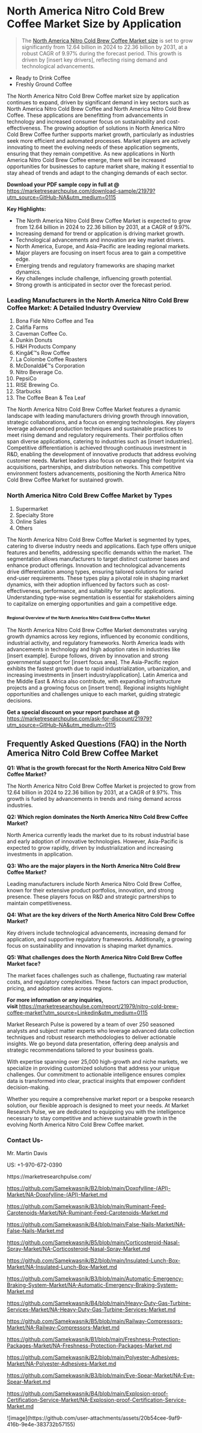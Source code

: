 <h1>North America Nitro Cold Brew Coffee Market&nbsp;Size by Application</h1><blockquote><p>The <a href="https://marketresearchpulse.com/download-sample/21979?utm_source=GitHub-NA&amp;utm_medium=0115">North America Nitro Cold Brew Coffee Market size</a> is set to grow significantly from 12.64 billion in 2024 to 22.36 billion by 2031, at a robust CAGR of 9.97% during the forecast period. This growth is driven by [insert key drivers], reflecting rising demand and technological advancements.</p></blockquote><ul><li>Ready to Drink Coffee<li> Freshly Ground Coffee</li></ul><p>The North America Nitro Cold Brew Coffee market size by application continues to expand, driven by significant demand in key sectors such as North America Nitro Cold Brew Coffee and North America Nitro Cold Brew Coffee. These applications are benefitting from advancements in technology and increased consumer focus on sustainability and cost-effectiveness. The growing adoption of solutions in North America Nitro Cold Brew Coffee further supports market growth, particularly as industries seek more efficient and automated processes. Market players are actively innovating to meet the evolving needs of these application segments, ensuring that they remain competitive. As new applications in North America Nitro Cold Brew Coffee emerge, there will be increased opportunities for businesses to capture market share, making it essential to stay ahead of trends and adapt to the changing demands of each sector.</p><p><strong>Download your PDF sample copy in full at @ </strong><a href="https://marketresearchpulse.com/download-sample/21979?utm_source=GitHub-NA&amp;utm_medium=0115">https://marketresearchpulse.com/download-sample/21979?utm_source=GitHub-NA&amp;utm_medium=0115</a></p><p><strong>Key Highlights: </strong></p><ul><li>The North America Nitro Cold Brew Coffee Market is expected to grow from 12.64 billion in 2024 to 22.36 billion by 2031, at a CAGR of 9.97%.</li><li>Increasing demand for trend or application is driving market growth.</li><li>Technological advancements and innovation are key market drivers.</li><li>North America, Europe, and Asia-Pacific are leading regional markets.</li><li>Major players are focusing on insert focus area to gain a competitive edge.</li><li>Emerging trends and regulatory frameworks are shaping market dynamics.</li><li>Key challenges include challenge, influencing growth potential.</li><li>Strong growth is anticipated in sector over the forecast period.</li></ul><h3>Leading Manufacturers in the North America Nitro Cold Brew Coffee Market: A Detailed Industry Overview</h3><ol><li>Bona Fide Nitro Coffee and Tea</li><li>Califia Farms</li><li>Caveman Coffee Co.</li><li>Dunkin Donuts</li><li>H&H Products Company</li><li>Kingâ€™s Row Coffee</li><li>La Colombe Coffee Roasters</li><li>McDonaldâ€™s Corporation</li><li>Nitro Beverage Co.</li><li>PepsiCo</li><li>RISE Brewing Co.</li><li>Starbucks</li><li>The Coffee Bean & Tea Leaf</li></ol><div class="flex max-w-full flex-col flex-grow"><div class="min-h-8 text-message flex w-full flex-col items-end gap-2 whitespace-normal break-words [.text-message+&amp;]:mt-5" dir="auto" data-message-author-role="assistant" data-message-id="fd8432e4-4910-450d-b182-61b7bfb0a01f" data-message-model-slug="gpt-4o"><div class="flex w-full flex-col gap-1 empty:hidden first:pt-[3px]"><div class="markdown prose w-full break-words dark:prose-invert light"><p>The North America Nitro Cold Brew Coffee Market features a dynamic landscape with leading manufacturers driving growth through innovation, strategic collaborations, and a focus on emerging technologies. Key players leverage advanced production techniques and sustainable practices to meet rising demand and regulatory requirements. Their portfolios often span diverse applications, catering to industries such as [insert industries]. Competitive differentiation is achieved through continuous investment in R&amp;D, enabling the development of innovative products that address evolving customer needs. Market leaders also focus on expanding their footprint via acquisitions, partnerships, and distribution networks. This competitive environment fosters advancements, positioning the North America Nitro Cold Brew Coffee Market for sustained growth.</p></div></div></div></div><h3>North America Nitro Cold Brew Coffee Market by Types</h3><ol><li>Supermarket<li> Specialty Store<li> Online Sales<li> Others</li></ol><div class="flex max-w-full flex-col flex-grow"><div class="min-h-8 text-message flex w-full flex-col items-end gap-2 whitespace-normal break-words [.text-message+&amp;]:mt-5" dir="auto" data-message-author-role="assistant" data-message-id="084470be-0bb7-4664-bddf-5156b4f41249" data-message-model-slug="gpt-4o-mini"><div class="flex w-full flex-col gap-1 empty:hidden first:pt-[3px]"><div class="markdown prose w-full break-words dark:prose-invert light"><p>The North America Nitro Cold Brew Coffee Market is segmented by types, catering to diverse industry needs and applications. Each type offers unique features and benefits, addressing specific demands within the market. The segmentation allows manufacturers to target distinct customer bases and enhance product offerings. Innovation and technological advancements drive differentiation among types, ensuring tailored solutions for varied end-user requirements. These types play a pivotal role in shaping market dynamics, with their adoption influenced by factors such as cost-effectiveness, performance, and suitability for specific applications. Understanding type-wise segmentation is essential for stakeholders aiming to capitalize on emerging opportunities and gain a competitive edge.</p></div></div></div></div><h3><span style="font-size: 11px;">Regional Overview of the North America Nitro Cold Brew Coffee Market</span></h3><div class="flex max-w-full flex-col flex-grow"><div class="min-h-8 text-message flex w-full flex-col items-end gap-2 whitespace-normal break-words [.text-message+&amp;]:mt-5" dir="auto" data-message-author-role="assistant" data-message-id="e9038762-ce64-4e30-91c9-9bd413514231" data-message-model-slug="gpt-4o-mini"><div class="flex w-full flex-col gap-1 empty:hidden first:pt-[3px]"><div class="markdown prose w-full break-words dark:prose-invert light"><p>The North America Nitro Cold Brew Coffee Market demonstrates varying growth dynamics across key regions, influenced by economic conditions, industrial activity, and regulatory frameworks. North America leads with advancements in technology and high adoption rates in industries like [insert example]. Europe follows, driven by innovation and strong governmental support for [insert focus area]. The Asia-Pacific region exhibits the fastest growth due to rapid industrialization, urbanization, and increasing investments in [insert industry/application]. Latin America and the Middle East &amp; Africa also contribute, with expanding infrastructure projects and a growing focus on [insert trend]. Regional insights highlight opportunities and challenges unique to each market, guiding strategic decisions.</p></div></div></div></div><p><strong>Get a special discount on your report purchase at @ </strong><a href="https://marketresearchpulse.com/ask-for-discount/21979?utm_source=GitHub-NA&amp;utm_medium=0115">https://marketresearchpulse.com/ask-for-discount/21979?utm_source=GitHub-NA&amp;utm_medium=0115</a></p><h2>Frequently Asked Questions (FAQ) in the North America Nitro Cold Brew Coffee Market</h2><p><strong>Q1: What is the growth forecast for the North America Nitro Cold Brew Coffee Market?</strong></p><p>The North America Nitro Cold Brew Coffee Market is projected to grow from 12.64 billion in 2024 to 22.36 billion by 2031, at a CAGR of 9.97%. This growth is fueled by advancements in trends and rising demand across industries.</p><p><strong>Q2: Which region dominates the North America Nitro Cold Brew Coffee Market?</strong></p><p>North America currently leads the market due to its robust industrial base and early adoption of innovative technologies. However, Asia-Pacific is expected to grow rapidly, driven by industrialization and increasing investments in application.</p><p><strong>Q3: Who are the major players in the North America Nitro Cold Brew Coffee Market?</strong></p><p>Leading manufacturers include North America Nitro Cold Brew Coffee, known for their extensive product portfolios, innovation, and strong presence. These players focus on R&amp;D and strategic partnerships to maintain competitiveness.</p><p><strong>Q4: What are the key drivers of the North America Nitro Cold Brew Coffee Market?</strong></p><p>Key drivers include technological advancements, increasing demand for application, and supportive regulatory frameworks. Additionally, a growing focus on sustainability and innovation is shaping market dynamics.</p><p><strong>Q5: What challenges does the North America Nitro Cold Brew Coffee Market face?</strong></p><p>The market faces challenges such as challenge, fluctuating raw material costs, and regulatory complexities. These factors can impact production, pricing, and adoption rates across regions.</p><p><strong>For more information or any inquiries, visit&nbsp;</strong><a href="https://marketresearchpulse.com/report/21979/nitro-cold-brew-coffee-market?utm_source=Linkedin&utm_medium=0115">https://marketresearchpulse.com/report/21979/nitro-cold-brew-coffee-market?utm_source=Linkedin&utm_medium=0115</a></p><p>Market Research Pulse is powered by a team of over 250 seasoned analysts and subject matter experts who leverage advanced data collection techniques and robust research methodologies to deliver actionable insights. We go beyond data presentation, offering deep analysis and strategic recommendations tailored to your business goals.</p><p>With expertise spanning over 25,000 high-growth and niche markets, we specialize in providing customized solutions that address your unique challenges. Our commitment to actionable intelligence ensures complex data is transformed into clear, practical insights that empower confident decision-making.</p><p>Whether you require a comprehensive market report or a bespoke research solution, our flexible approach is designed to meet your needs. At Market Research Pulse, we are dedicated to equipping you with the intelligence necessary to stay competitive and achieve sustainable growth in the evolving North America Nitro Cold Brew Coffee market.</p><h3><strong>Contact Us-</strong></h3><p>Mr. Martin Davis</p><p>US: +1-970-672-0390</p><p>https://marketresearchpulse.com/</p><p><a href="https://github.com/Samekwasnik/B2/blob/main/Doxofylline-(API)-Market/NA-Doxofylline-(API)-Market.md">https://github.com/Samekwasnik/B2/blob/main/Doxofylline-(API)-Market/NA-Doxofylline-(API)-Market.md</a></p><p><a href="https://github.com/Samekwasnik/B3/blob/main/Ruminant-Feed-Carotenoids-Market/NA-Ruminant-Feed-Carotenoids-Market.md">https://github.com/Samekwasnik/B3/blob/main/Ruminant-Feed-Carotenoids-Market/NA-Ruminant-Feed-Carotenoids-Market.md</a></p><p><a href="https://github.com/Samekwasnik/B4/blob/main/False-Nails-Market/NA-False-Nails-Market.md">https://github.com/Samekwasnik/B4/blob/main/False-Nails-Market/NA-False-Nails-Market.md</a></p><p><a href="https://github.com/Samekwasnik/B5/blob/main/Corticosteroid-Nasal-Spray-Market/NA-Corticosteroid-Nasal-Spray-Market.md">https://github.com/Samekwasnik/B5/blob/main/Corticosteroid-Nasal-Spray-Market/NA-Corticosteroid-Nasal-Spray-Market.md</a></p><p><a href="https://github.com/Samekwasnik/B2/blob/main/Insulated-Lunch-Box-Market/NA-Insulated-Lunch-Box-Market.md">https://github.com/Samekwasnik/B2/blob/main/Insulated-Lunch-Box-Market/NA-Insulated-Lunch-Box-Market.md</a></p><p><a href="https://github.com/Samekwasnik/B3/blob/main/Automatic-Emergency-Braking-System-Market/NA-Automatic-Emergency-Braking-System-Market.md">https://github.com/Samekwasnik/B3/blob/main/Automatic-Emergency-Braking-System-Market/NA-Automatic-Emergency-Braking-System-Market.md</a></p><p><a href="https://github.com/Samekwasnik/B4/blob/main/Heavy-Duty-Gas-Turbine-Services-Market/NA-Heavy-Duty-Gas-Turbine-Services-Market.md">https://github.com/Samekwasnik/B4/blob/main/Heavy-Duty-Gas-Turbine-Services-Market/NA-Heavy-Duty-Gas-Turbine-Services-Market.md</a></p><p><a href="https://github.com/Samekwasnik/B5/blob/main/Railway-Compressors-Market/NA-Railway-Compressors-Market.md">https://github.com/Samekwasnik/B5/blob/main/Railway-Compressors-Market/NA-Railway-Compressors-Market.md</a></p><p><a href="https://github.com/Samekwasnik/B1/blob/main/Freshness-Protection-Packages-Market/NA-Freshness-Protection-Packages-Market.md">https://github.com/Samekwasnik/B1/blob/main/Freshness-Protection-Packages-Market/NA-Freshness-Protection-Packages-Market.md</a></p><p><a href="https://github.com/Samekwasnik/B2/blob/main/Polyester-Adhesives-Market/NA-Polyester-Adhesives-Market.md">https://github.com/Samekwasnik/B2/blob/main/Polyester-Adhesives-Market/NA-Polyester-Adhesives-Market.md</a></p><p><a href="https://github.com/Samekwasnik/B3/blob/main/Eye-Spear-Market/NA-Eye-Spear-Market.md">https://github.com/Samekwasnik/B3/blob/main/Eye-Spear-Market/NA-Eye-Spear-Market.md</a></p><p><a href="https://github.com/Samekwasnik/B4/blob/main/Explosion-proof-Certification-Service-Market/NA-Explosion-proof-Certification-Service-Market.md">https://github.com/Samekwasnik/B4/blob/main/Explosion-proof-Certification-Service-Market/NA-Explosion-proof-Certification-Service-Market.md</a></p>
![image](https://github.com/user-attachments/assets/20b54cee-9af9-416b-9e4e-383732b57155)
